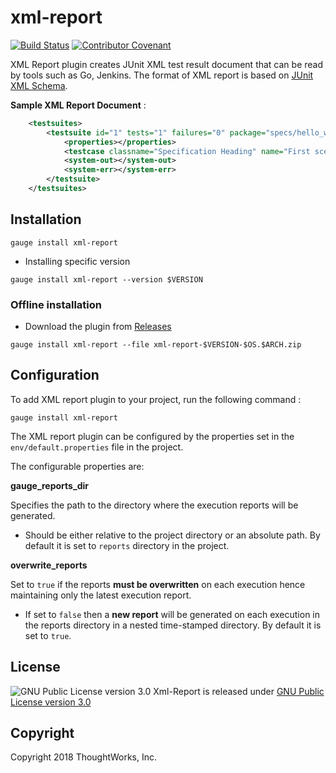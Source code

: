xml-report
==========

 [![Build Status](https://travis-ci.org/getgauge/xml-report.svg?branch=master)](https://travis-ci.org/getgauge/xml-report)
 [![Contributor Covenant](https://img.shields.io/badge/Contributor%20Covenant-v1.4%20adopted-ff69b4.svg)](CODE_OF_CONDUCT.md)

XML Report plugin creates JUnit XML test result document that can be
read by tools such as Go, Jenkins. The format of
XML report is based on [JUnit XML Schema](https://windyroad.com.au/dl/Open%20Source/JUnit.xsd).

**Sample XML Report Document** :

```xml
    <testsuites>
        <testsuite id="1" tests="1" failures="0" package="specs/hello_world.spec" time="0.002" timestamp="2015-09-09T13:52:00" name="Specification Heading" errors="0" hostname="INcomputer.local">
            <properties></properties>
            <testcase classname="Specification Heading" name="First scenario" time="0.001"></testcase>
            <system-out></system-out>
            <system-err></system-err>
        </testsuite>
    </testsuites>
```


Installation
------------

````
gauge install xml-report
````

* Installing specific version

```
gauge install xml-report --version $VERSION
```

### Offline installation

* Download the plugin from [Releases](https://github.com/getgauge/xml-report/releases)
```
gauge install xml-report --file xml-report-$VERSION-$OS.$ARCH.zip
```

Configuration
------------

To add XML report plugin to your project, run the following command :

```
gauge install xml-report
```

The XML report plugin can be configured by the properties set in the
``env/default.properties`` file in the project.

The configurable properties are:

**gauge_reports_dir**

Specifies the path to the directory where the execution reports will be generated.

-  Should be either relative to the project directory or an absolute
   path. By default it is set to `reports` directory in the project.

**overwrite_reports**

Set to `true` if the reports **must be overwritten** on each execution hence maintaining only the latest
execution report.

-  If set to `false` then a **new report** will be generated on each
   execution in the reports directory in a nested time-stamped
   directory. By default it is set to `true`.


License
-------

![GNU Public License version 3.0](http://www.gnu.org/graphics/gplv3-127x51.png)
Xml-Report is released under [GNU Public License version 3.0](http://www.gnu.org/licenses/gpl-3.0.txt)

Copyright
---------

Copyright 2018 ThoughtWorks, Inc.


